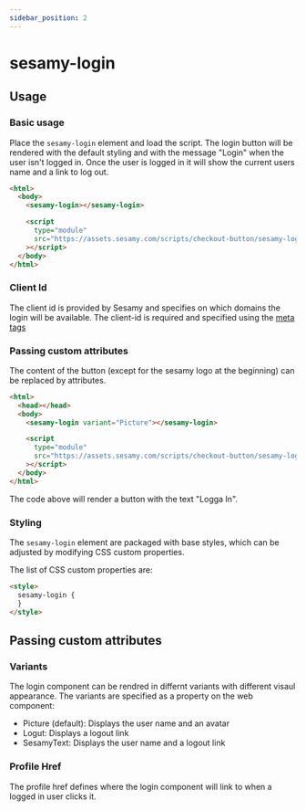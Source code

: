 ```yaml
---
sidebar_position: 2
---
```


# sesamy-login

## Usage

### Basic usage

Place the `sesamy-login` element and load the script. The login button will be rendered with the default styling and with the message "Login" when the user isn't logged in. Once the user is logged in it will show the current users name and a link to log out.

```html
<html>
  <body>
    <sesamy-login></sesamy-login>

    <script
      type="module"
      src="https://assets.sesamy.com/scripts/checkout-button/sesamy-login.min.js"
    ></script>
  </body>
</html>
```

### Client Id

The client id is provided by Sesamy and specifies on which domains the login will be available. The client-id is required and specified using the [meta tags](/docs/news-widget/meta-tags.md)

### Passing custom attributes

The content of the button (except for the sesamy logo at the beginning) can be replaced by attributes.

```html
<html>
  <head></head>
  <body>
    <sesamy-login variant="Picture"></sesamy-login>

    <script
      type="module"
      src="https://assets.sesamy.com/scripts/checkout-button/sesamy-login.min.js"
    ></script>
  </body>
</html>
```

The code above will render a button with the text "Logga In".

### Styling

The `sesamy-login` element are packaged with base styles, which can be adjusted by modifying CSS custom properties.

The list of CSS custom properties are:

```html
<style>
  sesamy-login {
  }
</style>
```

## Passing custom attributes

### Variants

The login component can be rendred in differnt variants with different visaul appearance. The variants are specified as a property on the web component:

- Picture (default): Displays the user name and an avatar
- Logut: Displays a logout link
- SesamyText: Displays the user name and a logout link

### Profile Href

The profile href defines where the login component will link to when a logged in user clicks it.
